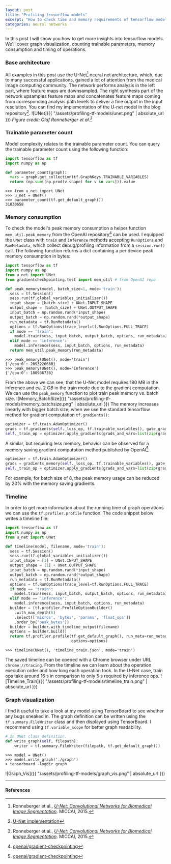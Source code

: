 ```yaml
---
layout: post
title: "Profiling tensorflow models"
excerpt: "How to check time and memory requirements of tensorflow models."
categories: neural networks
---
```


In this post I will show you how to get more insights into tensorflow models. We'll cover graph visualization, counting trainable parameters, memory consumption and timing of operations.

### Base architecture
All examples in this post use the U-Net[^2] neural net architecture, which, due to many successful applications, gained a lot of attention from the medical image computing community. The network
performs analysis in the left part, where feature maps are downsampled. The right synthesis part of the network upsamples feature maps and concatenates feature maps coming from corresponding analysis path levels to deliver a fine output in the input resolution.
You can find my implementation of the U-net model in the blog repository[^3].
![UNet]({{ "/assets/profiling-tf-models/unet.png" | absolute_url }})
*Figure credit: Olaf Ronneberger et al.[^2]*

### Trainable parameter count
Model complexity relates to the trainable parameter count. You can query the trainable parameter count using the following function:
```python
import tensorflow as tf
import numpy as np

def parameter_count(graph):
  vars = graph.get_collection(tf.GraphKeys.TRAINABLE_VARIABLES)
  return (np.sum([np.prod(v.shape) for v in vars])).value
```

```
>>> from u_net import UNet
>>> u_net = UNet()
>>> parameter_count(tf.get_default_graph())
31030658
```

### Memory consumption
To check the model's peak memory consumption a helper function `mem_util.peak_memory` from the OpenAI repository[^1] can be used. I equipped the `UNet` class with `train` and `inference` methods accepting `RunOptions` and `RunMetadata`, which collect debug/profiling information from a `session.run()` call. The following function returns a dict containing a per device peak memory consumption in bytes:
```python
import tensorflow as tf
import numpy as np
from u_net import UNet
from gradientcheckpointing.test import mem_util # from OpenAI repo

def peak_memory(model, batch_size=1, mode='train'):
  sess = tf.Session()
  sess.run(tf.global_variables_initializer())
  input_shape = [batch_size] + UNet.INPUT_SHAPE
  output_shape = [batch_size] + UNet.OUTPUT_SHAPE
  input_batch = np.random.rand(*input_shape)
  output_batch = np.random.rand(*output_shape)
  run_metadata = tf.RunMetadata()
  options = tf.RunOptions(trace_level=tf.RunOptions.FULL_TRACE)
  if mode == 'train':
    model.train(sess, input_batch, output_batch, options, run_metadata)
  elif mode == 'inference':
    model.inference(sess, input_batch, options, run_metadata)
  return mem_util.peak_memory(run_metadata)
```
```
>>> peak_memory(UNet(), mode='train')
{'/cpu:0': 2093226660}
>>> peak_memory(UNet(), mode='inference')
{'/cpu:0': 180936736}
```
From the above we can see, that the U-Net model requires 180 MB in the inference and ca. 2 GB in the train mode due to the gradient computation.
We can use the `peak_memory` function to plot train peak memory vs. batch size.
![Memory_BatchSize]({{ "/assets/profiling-tf-models/memory_batchsize.png" | absolute_url }})
The memory increases linearly with bigger batch size, when we use the standard tensorflow method for gradient computation `tf.gradients()`:
```python
optimizer = tf.train.AdamOptimizer()
grads = tf.gradients(self._loss_op, tf.trainable_variables(), gate_gradients=True)
self._train_op = optimizer.apply_gradients(grads_and_vars=list(zip(grads, tf.trainable_variables())))
```
A similar, but requiring less memory, behavior can be observed for a memory saving gradient computation method published by OpenAI[^1].
```python
optimizer = tf.train.AdamOptimizer()
grads = gradients_memory(self._loss_op, tf.trainable_variables(), gate_gradients=True)
self._train_op = optimizer.apply_gradients(grads_and_vars=list(zip(grads, tf.trainable_variables())))
```
For example, for batch size of 8, the peak memory usage can be reduced by 20% with the memory saving gradients.

### Timeline
In order to get more information about the running time of graph operations we can use the `tf.profiler.profile` function.
The code snippet below writes a timeline file:
```python
import tensorflow as tf
import numpy as np
from u_net import UNet

def timeline(model, filename, mode='train'):
  sess = tf.Session()
  sess.run(tf.global_variables_initializer())
  input_shape = [1] + UNet.INPUT_SHAPE
  output_shape = [1] + UNet.OUTPUT_SHAPE
  input_batch = np.random.rand(*input_shape)
  output_batch = np.random.rand(*output_shape)
  run_metadata = tf.RunMetadata()
  options = tf.RunOptions(trace_level=tf.RunOptions.FULL_TRACE)
  if mode == 'train':
    model.train(sess, input_batch, output_batch, options, run_metadata)
  elif mode == 'inference':
    model.inference(sess, input_batch, options, run_metadata)
  builder = (tf.profiler.ProfileOptionBuilder()
    .with_max_depth(6)
    .select(['micros', 'bytes', 'params', 'float_ops'])
    .order_by('peak_bytes'))
  builder = builder.with_timeline_output(filename)
  options = builder.build()
  return tf.profiler.profile(tf.get_default_graph(), run_meta=run_metadata, cmd="scope",
                             options=options)
```
```
>>> timeline(UNet(), 'timeline_train.json', mode='train')
```
The saved timeline can be opened with a Chrome browser under URL `chrome://tracing`. From the timeline we can learn about the operation execution order
and how long each operation took. In the U-Net case, train ops take around 16 s in comparison to only 5 s required by inference ops.
![Timeline_Train]({{ "/assets/profiling-tf-models/timeline_train.png" | absolute_url }})

### Graph visualization
I find it useful to take a look at my model using TensorBoard to see whether any bugs sneaked in.
The graph definition can be written using the `tf.summary.FileWriter` class and then displayed using TensorBoard.
I recommend using `tf.variable_scope` for better graph readability.
```python
# In UNet class definition.
def write_graph(self, filepath):
    writer = tf.summary.FileWriter(filepath, tf.get_default_graph())
```
```
>>> model = UNet()
>>> model.write_graph('./graph')
> tensorboard -logdir graph
```
![Graph_Vis]({{ "/assets/profiling-tf-models/graph_vis.png" | absolute_url }})

---
#### References
[^1]: [openai/gradient-checkpointing](https://github.com/openai/gradient-checkpointing)
[^2]: Ronneberger et al., [*U-Net: Convolutional Networks for Biomedical Image Segmentation*](https://link.springer.com/chapter/10.1007%2F978-3-319-24574-4_28). MICCAI, 2015.
[^3]: [U-Net implementation](https://github.com/gchlebus/gchlebus.github.io/blob/master/code/profiling-tf-models/u_net.py)